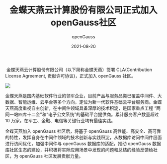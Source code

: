 ﻿---
title: ' 金蝶天燕云计算股份有限公司正式加入openGauss社区'
date: '2021-08-20'
tags: ['theme']
banner: '/category/news/2021-08-20/banner.png'
category: 'news'
author: 'openGauss'
summary: '金蝶天燕签署CLA，正式加入openGauss社区'
---

​ 金蝶天燕云计算股份有限公司（以下简称金蝶天燕）签署 CLA(Contribution License Agreement, 贡献许可协议)，正式加入 openGauss 社区。

<img src="/zh/news/2021-08-20/banner.png" >

金蝶天燕是国内基础软件行业的领军企业，目前产品与服务品类已覆盖中间件、大数据、智能运维、云平台等多个方向，定位为新一代软件基础云平台服务商。金蝶天燕高度重视自主创新，在中间件领域具备深厚的技术积淀，是国家重点工程 “两网一站四库十二金”和“电子公文系统”的基础平台提供商。累计服务客户数量超过 10 万家，在军工、金融、电信等关键行业均有最佳实践。

金蝶天燕加入 openGauss 社区后，将基于 openGauss 高性能、高安全、高可靠的特性，发挥自身在中间件领域的技术创新与实践积淀，从数据库访问中间件层面进行访问优化，加强中间件与 openGauss 数据库的适配，推动 openGauss 数据库社区生态的建设，并积极将实际应用场景中发现的问题和总结的经验反馈给社区，为 openGauss 社区发展贡献力量。
